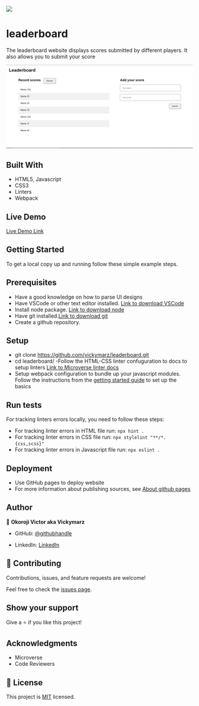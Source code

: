 ![](https://img.shields.io/badge/Microverse-blueviolet)

# leaderboard
The leaderboard website displays scores submitted by different players. It also allows you to submit your score


![screenshot](./desktop-screenshot.png)

## Built With

- HTML5, Javascript
- CSS3
- Linters
- Webpack

## Live Demo


[Live Demo Link](https://vickymarz.github.io/leaderboard/dist/)




## Getting Started

To get a local copy up and running follow these simple example steps.

## Prerequisites

- Have a good knowledge on how to parse UI designs
- Have VSCode or other text editor installed. [Link to download VSCode](https://code.visualstudio.com/download)
- Install node package. [Link to download node](https://nodejs.org/en/download/)
- Have git installed.[Link to download git](https://git-scm.com/downloads)
- Create a github repository.

## Setup

- git clone https://github.com/vickymarz/leaderboard.git
- cd leaderboard/
  -Follow the HTML-CSS linter confuguration to docs to setup linters [Link to Microverse linter docs](https://github.com/vickymarz/linters-config/tree/master/html-css-js)
- Setup webpack configuration to bundle up your javascript modules. Follow the instructions from the [getting started guide](https://webpack.js.org/guides/getting-started/#basic-setup) to set up the basics

## Run tests

For tracking linters errors locally, you need to follow these steps:

- For tracking linter errors in HTML file run:
  `npx hint .`
- For tracking linter errors in CSS file run:
  `npx stylelint "**/*.{css,scss}"`
- For tracking linter errors in Javascript file run:
  `npx eslint .`

## Deployment

- Use GitHub pages to deploy website
- For more information about publishing sources, see [About github pages](https://pages.github.com/)

## Author

👤 **Okoroji Victor aka Vickymarz**

- GitHub: [@githubhandle](https://github.com/vickymarz)

- LinkedIn: [LinkedIn](https://www.linkedin.com/in/okoroji-victor-ebube-8791741a0)

## 🤝 Contributing

Contributions, issues, and feature requests are welcome!

Feel free to check the [issues page](../../issues/).

## Show your support

Give a ⭐️ if you like this project!

## Acknowledgments

- Microverse
- Code Reviewers

## 📝 License

This project is [MIT](./MIT.md) licensed.
